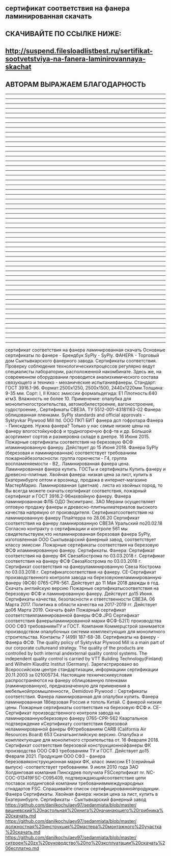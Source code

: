 сертификат соответствия на фанера ламинированная скачать
--------------------------------------------------
СКАЧИВАЙТЕ ПО ССЫЛКЕ НИЖЕ:
--------------------------------------------------
http://suspend.filesloadlistbest.ru/sertifikat-sootvetstviya-na-fanera-laminirovannaya-skachat
--------------------------------------------------
АВТОРАМ ВЫРАЖАЕМ БЛАГОДАРНОСТЬ
--------------------------------------------------
--------------------------------------------------
--------------------------------------------------
--------------------------------------------------
--------------------------------------------------
--------------------------------------------------
--------------------------------------------------
--------------------------------------------------
--------------------------------------------------
--------------------------------------------------
--------------------------------------------------
--------------------------------------------------
--------------------------------------------------
--------------------------------------------------
--------------------------------------------------
--------------------------------------------------
--------------------------------------------------
--------------------------------------------------
--------------------------------------------------
--------------------------------------------------
--------------------------------------------------
--------------------------------------------------
--------------------------------------------------
--------------------------------------------------
--------------------------------------------------
--------------------------------------------------
--------------------------------------------------
--------------------------------------------------
--------------------------------------------------
--------------------------------------------------
--------------------------------------------------
--------------------------------------------------
--------------------------------------------------
--------------------------------------------------
--------------------------------------------------
--------------------------------------------------
--------------------------------------------------
--------------------------------------------------
--------------------------------------------------
--------------------------------------------------
--------------------------------------------------
--------------------------------------------------
--------------------------------------------------
--------------------------------------------------
--------------------------------------------------
--------------------------------------------------
--------------------------------------------------
--------------------------------------------------
--------------------------------------------------
--------------------------------------------------
--------------------------------------------------
--------------------------------------------------
--------------------------------------------------
--------------------------------------------------
сертификат соответствия на фанера ламинированная скачать Основные сертификаты по фанере - Брендбук SyPly - SyPly. ФАНЕРА - Торговый дом Сыктывкарского фанерного завода. Сертификаты соответствия. Проверку соблюдения технологическихпроцессов регулярно ведут специалисты лаборатории, расположенной накомбинате. Здесь же, на современном оборудовании проводится анализхимического состава связующего и технико - механические испытанияфанеры. Стандарт: ГОСТ 3916.1-96. Формат:2500х1250, 2500х1500, 2440х1220мм.Толщина: 9-35 мм. Сорт: I, II Класс эмиссии формальдегида: E1 Плотность:640 кгм3. Влажность не более 10. Применение: опалубка для монолитногостроительства, автомобилестроение, вагоностроение, судостроение,. Сертификаты СВЕЗА. ТУ 5512-001-43181163-02  Фанера облицованная пленками. SyPly standards and official approvals - Syktyvkar Plywood Mill ltd. ООО ПКП БИТ фанера дсп гофротара
Фанера - Пинскдрев. Нужна фанера? Только у нас самые низкие цены на фанеру влогостойкуюфсф и трудногорючую фсф-тв и др. Большой асортимент сортов и размеровна складе в днепре. 16 Июня 2015. Пожарные сертификаты соответствия на березовую ФСФ иламинированную фанеру. Действует до 15 Июня 2018. Фанера SyPly (березовая и ламинированная) соответствует требованиям пожарнойбезопасности: группа горючести - Г4, группа воспламеняемости - В2,. Ламинированная фанера цена. Ламинированная фанера купить. ГОСТы и сертификаты  Купить фанеру и древесно-плитные. Хвойная фанера: низкая цена за лист, купить в Екатеринбурге оптом и врозницу, продажа в интернет-магазине МастерМарио.  Ламинированная (цветная) . листа из хвойных пород, то Вы всегда можете скачать:сертификат соответствия, пожарный сертификат и ГОСТ 3916.2-96нахвойную фанеру. Фанера ламинированная ФЛБ  ОДО Эксимтранс. ЗАО Мерани осуществляет оптовую продажу фанеры и древесно-плитныхматериалов высокого качества напрямую от производителя.  Сертификатсоответствия на ламинированную фанеру Плайтерра по 28.06.20 Сертификат соответствия на фанеру ламинированную СВЕЗА Уральский по20.02.18
Согласно контракту о сертификации и контроле  561 мы свидетельствуем,что неламинированная березовая фанера SyPly, изготовленная ООО Сыктывкарский фанерный завод, соответствует классу эмиссии .Пожарные сертификаты соответствия на березовую ФСФ иламинированную фанеру. Сертификаты. Фанера: Сертификат соответствия на фанеру ФК СвезаКострома по 03.03.2018 г. Сертификат соответствия на фанеру ФСФ СвезаКострома по 03.03.2018 г. Сертификат соответствия на фанеруламинированную Свеза Кострома по 03.03.2018 г. Сертификатсоответствия на фанеру. CE-Сертификат производственного контроля завода на березовуюнеламинированную фанеру (ФСФ) 0765-CPR-561. Действует до 11 Мая 2018 дважды в год. Скачать английскую версию  Пожарные сертификатысоответствия на березовую ФСФ и ламинированную фанеру. Действует до15 Июня. Сертификаты качества, безопасности и ответственности СВЕЗА. 06 Марта 2017. Политика в области качества на 2017-2019 гг. Действует до06 Марта 2019. Скачать файл  Пожарный сертификат соответствияламинированной фанеры ФСФ.JPG  Сертификат соответствия фанерыламинированной марки ФСФ-Б2(1) производства ООО СФЗ требованиямТУ и ГОСТ. Компания Коммерцстрой занимается производством опалубочных системи комплектующих для монолитного строительства. Контакты 7 (499) 187-68-38. Сертификаты на фанеру - Фанера ФСФ. The quality poliсy of Syktyvkar Plywood Mill is a main part of our corporate cultureand strategy. The quality of the products are controlled by both internal andexternal quality control systems. The independent quality control is carried by VTT Building Technology(Finland) and Wilhelm Klauditz Institut (Germany).
Зарегистрировано во Всероссийском центре стандартизации, информациии сертификации 20.11.2003 за 021005734. Настоящие техническиеусловия распространяются на фанеру облицованную пленками (ламинированную), предназначенную для применения в мебельнойпромышленности,. Demidovo Plywood :: Сертификаты соответствия. Фанера ламинированная для опалубки купить. Фанера ламинированная 18берзовая Россия и тополь Китай. С фанерой низкие цены. Пожарные сертификаты соответствия на березовую ФСФ и. CE-Сертификат производственного контроля завода на ламинированнуюберезовую фанеру 0765-CPR-562  Квартальное подтверждение кСертификату соответствия березовой неламинированной фанеры ФКтребованиям CARB (California Air Resources Board)  653  Скачатьанглийскую версию. Опалубка и комплектующие для монолитного строительства от. 16 Февраля 2018. Сертификат соответствия березовой конструкционнойфанеры ФК производства ООО СФЗ требованиям ТУ и ГОСТ. Действует до15 Февраля 2021. Продукция ООО СФЗ - фанера березоваяконструкционная марки ФК, класс эмиссии Е1 (серийный выпуск) -соответствует требованиям. 9 июля 2010 года ЗАО Холдинговая компания Пинскдрев получила FSCсертификат nr. NC-COC-013419FSC-C095409, подтверждающийсоответствие цепи поставок холдинговой компании требованияммеждународных стнадартов FSC. Спрашивайте список сертифицированнойпродукции. Фанера
Сертификаты. Хвойная фанера: низкая цена за лист, купить в Екатеринбурге. Сертификаты - Сыктывкарский фанерный завод
https://github.com/danilkochulaev97/sedanmiata/blob/master/вишневский%20настольная%20книга%20начинающего%20грибника%20скачать.md
https://github.com/danilkochulaev97/sedanmiata/blob/master/должностная%20инструкция%20мастера%20монтажного%20участка%20скачать.md
https://github.com/danilkochulaev97/sedanmiata/blob/master/ситроен%20zx%20руководство%20по%20эксплуатации%20скачать%20бесплатно.md